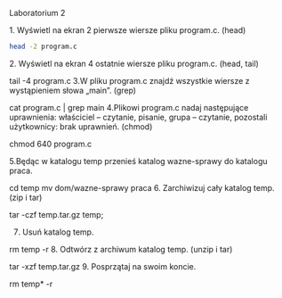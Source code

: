 Laboratorium 2

1\. Wyświetl na ekran 2 pierwsze wiersze pliku program.c. (head)
```sh
head -2 program.c
```
2\. Wyświetl na ekran 4 ostatnie wiersze pliku program.c. (head, tail)

tail -4 program.c
3.W pliku program.c znajdź wszystkie wiersze z wystąpieniem słowa „main”. (grep)

cat program.c | grep main
4.Plikowi program.c nadaj następujące uprawnienia: właściciel – czytanie, pisanie, grupa – czytanie, pozostali użytkownicy: brak uprawnień. (chmod)

chmod 640 program.c

5.Będąc w katalogu temp przenieś katalog wazne-sprawy do katalogu praca.

cd temp
mv dom/wazne-sprawy praca
6. Zarchiwizuj cały katalog temp. (zip i tar)

tar -czf temp.tar.gz temp;

7. Usuń katalog temp.

rm temp -r
8. Odtwórz z archiwum katalog temp. (unzip i tar)

tar -xzf temp.tar.gz
9. Posprzątaj na swoim koncie.

rm temp* -r
